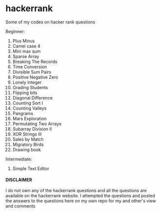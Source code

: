 # hackerrank
Some of my codes on hacker rank questions

Beginner:
1) Plus Minus
2) Camel case 4
3) Mini max sum
4) Sparse Array
5) Breaking The Records
6) Time Conversion
7) Divisible Sum Pairs
8) Positive Negative Zero
9) Lonely Integer
10) Grading Students
11) Flipping bits
12) Diagonal Difference
13) Counting Sort I
14) Counting Valleys
15) Pangrams
16) Mars Exploration
17) Permutating Two Arrays
18) Subarray Division II
19) XOR Strings III
20) Sales by Match
21) Migratory Birds
22) Drawing book

Intermediate:
1) Simple Text Editor


#### DISCLAIMER
I do not own any of the hackerrank questions and all the questions are available on the hackerrank website. I attempted the questions and posted the answers to the questions here on my own repo for my and other's view and comments
